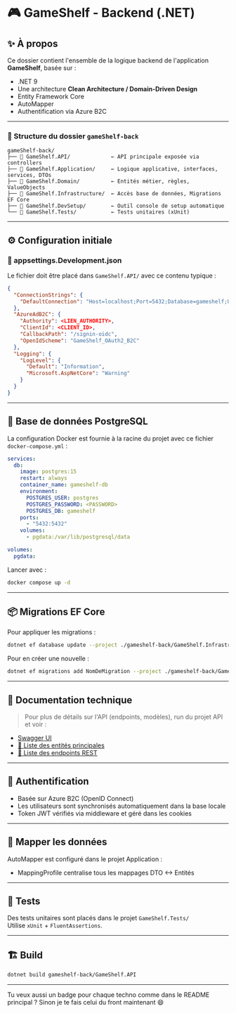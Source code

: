 
# 🎮 GameShelf - Backend (.NET)

## ✨ À propos

Ce dossier contient l'ensemble de la logique backend de l'application **GameShelf**, basée sur :
- .NET 9
- Une architecture **Clean Architecture / Domain-Driven Design**
- Entity Framework Core
- AutoMapper
- Authentification via Azure B2C

---

### 📁 Structure du dossier `gameShelf-back`

```
gameShelf-back/
├── 📂 GameShelf.API/             ← API principale exposée via controllers
├── 📂 GameShelf.Application/     ← Logique applicative, interfaces, services, DTOs
├── 📂 GameShelf.Domain/          ← Entités métier, règles, ValueObjects
├── 📂 GameShelf.Infrastructure/  ← Accès base de données, Migrations EF Core
├── 📂 GameShelf.DevSetup/        ← Outil console de setup automatique
└── 📂 GameShelf.Tests/           ← Tests unitaires (xUnit)
```

---

## ⚙️ Configuration initiale

### 🔧 appsettings.Development.json

Le fichier doit être placé dans `GameShelf.API/` avec ce contenu typique :

```json
{
  "ConnectionStrings": {
    "DefaultConnection": "Host=localhost;Port=5432;Database=gameshelf;Username=postgres;Password=<MDP_DU_DOCKER-COMPOSE_FILE>"
  },
  "AzureAdB2C": {
    "Authority": <LIEN_AUTHORITY>,
    "ClientId": <CLIENT_ID>,
    "CallbackPath": "/signin-oidc",
    "OpenIdScheme": "GameShelf_OAuth2_B2C"
  },
  "Logging": {
    "LogLevel": {
      "Default": "Information",
      "Microsoft.AspNetCore": "Warning"
    }
  }
}
```

---

## 🐘 Base de données PostgreSQL

La configuration Docker est fournie à la racine du projet avec ce fichier `docker-compose.yml` :

```yaml
services:
  db:
    image: postgres:15
    restart: always
    container_name: gameshelf-db
    environment:
      POSTGRES_USER: postgres
      POSTGRES_PASSWORD: <PASSWORD>
      POSTGRES_DB: gameshelf
    ports:
      - "5432:5432"
    volumes:
      - pgdata:/var/lib/postgresql/data

volumes:
  pgdata:
```

Lancer avec :

```bash
docker compose up -d
```

---

## 📦 Migrations EF Core

Pour appliquer les migrations :

```bash
dotnet ef database update --project ./gameshelf-back/GameShelf.Infrastructure --startup-project ./gameshelf-back/GameShelf.API
```

Pour en créer une nouvelle :

```bash
dotnet ef migrations add NomDeMigration --project ./gameshelf-back/GameShelf.Infrastructure --startup-project ./gameshelf-back/GameShelf.API
```

---

## 📘 Documentation technique

> Pour plus de détails sur l'API (endpoints, modèles), run du projet API et voir :

- [Swagger UI](http://localhost:5187/swagger)
- [📄 Liste des entités principales](docs/entities.md)
- [📄 Liste des endpoints REST](docs/endpoints.md)

---

 ## 🔐 Authentification

- Basée sur Azure B2C (OpenID Connect)
- Les utilisateurs sont synchronisés automatiquement dans la base locale
- Token JWT vérifiés via middleware et géré dans les cookies

---

## 🔄 Mapper les données

AutoMapper est configuré dans le projet Application :
- MappingProfile centralise tous les mappages DTO <-> Entités

---

## 🧪 Tests

Des tests unitaires sont placés dans le projet `GameShelf.Tests/`  
Utilise `xUnit` + `FluentAssertions`.

---

## 🏗️ Build

```bash
dotnet build gameshelf-back/GameShelf.API
```

---

Tu veux aussi un badge pour chaque techno comme dans le README principal ? Sinon je te fais celui du front maintenant 😄
